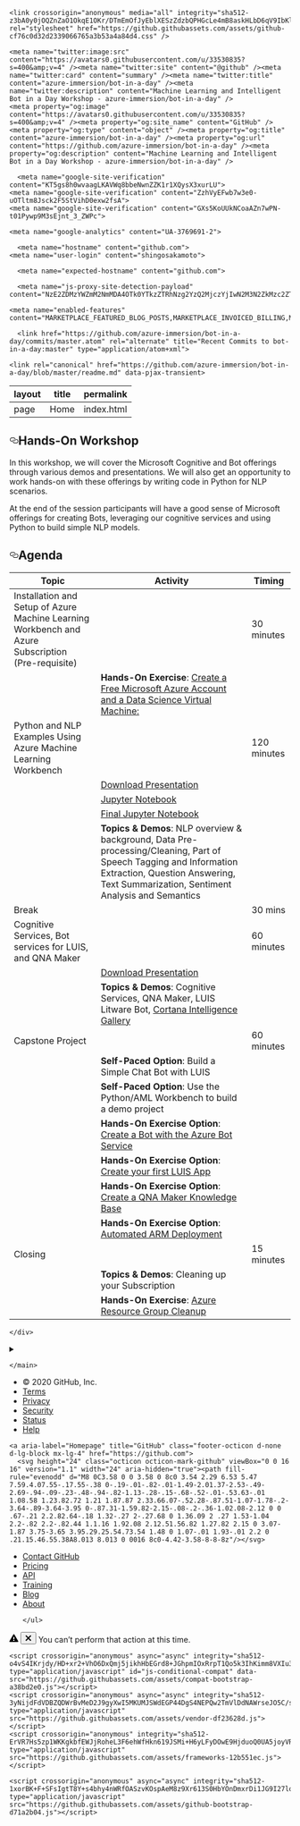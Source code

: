 





<!DOCTYPE html>
<html lang="en">
  <head>
    <meta charset="utf-8">
  <link rel="dns-prefetch" href="https://github.githubassets.com">
  <link rel="dns-prefetch" href="https://avatars0.githubusercontent.com">
  <link rel="dns-prefetch" href="https://avatars1.githubusercontent.com">
  <link rel="dns-prefetch" href="https://avatars2.githubusercontent.com">
  <link rel="dns-prefetch" href="https://avatars3.githubusercontent.com">
  <link rel="dns-prefetch" href="https://github-cloud.s3.amazonaws.com">
  <link rel="dns-prefetch" href="https://user-images.githubusercontent.com/">



  <link crossorigin="anonymous" media="all" integrity="sha512-ewBVWzTidUfkIA/GRtD5kGS5AtVPpm8zpUXbCgMZ6xOI8wSa6QT6psJ9FNdwKsZ+PNVNncnR4YJcxrUlJ+/8LQ==" rel="stylesheet" href="https://github.githubassets.com/assets/frameworks-7b00555b34e27547e4200fc646d0f990.css" />
  
    <link crossorigin="anonymous" media="all" integrity="sha512-z3bA0y0jOQZnZaO1OkqE1OKr/DTmEmOfJyEblXESzZdzbQPHGcLe4mB8askHLbD6qV9IbKltKwwSw9svSeC0mA==" rel="stylesheet" href="https://github.githubassets.com/assets/github-cf76c0d32d2339066765a3b53a4a84d4.css" />
    
    
    
    


  <meta name="viewport" content="width=device-width">
  
  <title>bot-in-a-day/readme.md at master · azure-immersion/bot-in-a-day</title>
    <meta name="description" content="Machine Learning and Intelligent Bot in a Day Workshop - azure-immersion/bot-in-a-day">
    <link rel="search" type="application/opensearchdescription+xml" href="/opensearch.xml" title="GitHub">
  <link rel="fluid-icon" href="https://github.com/fluidicon.png" title="GitHub">
  <meta property="fb:app_id" content="1401488693436528">

    <meta name="twitter:image:src" content="https://avatars0.githubusercontent.com/u/33530835?s=400&amp;v=4" /><meta name="twitter:site" content="@github" /><meta name="twitter:card" content="summary" /><meta name="twitter:title" content="azure-immersion/bot-in-a-day" /><meta name="twitter:description" content="Machine Learning and Intelligent Bot in a Day Workshop - azure-immersion/bot-in-a-day" />
    <meta property="og:image" content="https://avatars0.githubusercontent.com/u/33530835?s=400&amp;v=4" /><meta property="og:site_name" content="GitHub" /><meta property="og:type" content="object" /><meta property="og:title" content="azure-immersion/bot-in-a-day" /><meta property="og:url" content="https://github.com/azure-immersion/bot-in-a-day" /><meta property="og:description" content="Machine Learning and Intelligent Bot in a Day Workshop - azure-immersion/bot-in-a-day" />

  <link rel="assets" href="https://github.githubassets.com/">
  <link rel="web-socket" href="wss://live.github.com/_sockets/VjI6NDYzMDk1NzYyOjQzOTE5ZmY2ODU0MTU3MTllN2FkZDYwMzQzMDdmMTMyOTY4NGQ0ZDc4M2M3NTJlMDllMDBhODA3OWRkNTkzYzA=--b2af12d8d534fc0d3797b49a8fe91f7323cda8cb">
  <link rel="sudo-modal" href="/sessions/sudo_modal">

  <meta name="request-id" content="EDD0:254A:4E0D88:670CC6:5E646E5A" data-pjax-transient="true" /><meta name="html-safe-nonce" content="7c86391c6d67ad5cbd8604f3047a6c31353fe86c" data-pjax-transient="true" /><meta name="visitor-payload" content="eyJyZWZlcnJlciI6Imh0dHBzOi8vZ2l0aHViLmNvbS9henVyZS1pbW1lcnNpb24vYm90LWluLWEtZGF5IiwicmVxdWVzdF9pZCI6IkVERDA6MjU0QTo0RTBEODg6NjcwQ0M2OjVFNjQ2RTVBIiwidmlzaXRvcl9pZCI6IjQ1NTY1ODU4OTMxNDYyMTQxNTYiLCJyZWdpb25fZWRnZSI6InNlYSIsInJlZ2lvbl9yZW5kZXIiOiJpYWQifQ==" data-pjax-transient="true" /><meta name="visitor-hmac" content="e794ca05996ad8e52666296675b32e5a8e83f1d21010deb3dc025b81c5e64c78" data-pjax-transient="true" />



  <meta name="github-keyboard-shortcuts" content="repository,source-code" data-pjax-transient="true" />

  

  <meta name="selected-link" value="repo_source" data-pjax-transient>

      <meta name="google-site-verification" content="KT5gs8h0wvaagLKAVWq8bbeNwnZZK1r1XQysX3xurLU">
    <meta name="google-site-verification" content="ZzhVyEFwb7w3e0-uOTltm8Jsck2F5StVihD0exw2fsA">
    <meta name="google-site-verification" content="GXs5KoUUkNCoaAZn7wPN-t01Pywp9M3sEjnt_3_ZWPc">

  <meta name="octolytics-host" content="collector.githubapp.com" /><meta name="octolytics-app-id" content="github" /><meta name="octolytics-event-url" content="https://collector.githubapp.com/github-external/browser_event" /><meta name="octolytics-dimension-ga_id" content="" class="js-octo-ga-id" /><meta name="octolytics-actor-id" content="18310528" /><meta name="octolytics-actor-login" content="shingosakamoto" /><meta name="octolytics-actor-hash" content="4d88fe4db34f1f5181d55c56455afdb7d13c53634d3743a1e903577df3f8279f" />
<meta name="analytics-location" content="/&lt;user-name&gt;/&lt;repo-name&gt;/blob/show" data-pjax-transient="true" />



    <meta name="google-analytics" content="UA-3769691-2">

  <meta class="js-ga-set" name="userId" content="1ad80aef8f2f68b1f8e5b5a90350ae75">

<meta class="js-ga-set" name="dimension1" content="Logged In">



  

      <meta name="hostname" content="github.com">
    <meta name="user-login" content="shingosakamoto">

      <meta name="expected-hostname" content="github.com">

      <meta name="js-proxy-site-detection-payload" content="NzE2ZDMzYWZmM2NmMDA4OTk0YTkzZTRhNzg2YzQ2MjczYjIwN2M3N2ZkMzc2ZThjOWQ1NmEyYzgyMTY2NDAwYnx7InJlbW90ZV9hZGRyZXNzIjoiMTcyLjEuMTUyLjkzIiwicmVxdWVzdF9pZCI6IkVERDA6MjU0QTo0RTBEODg6NjcwQ0M2OjVFNjQ2RTVBIiwidGltZXN0YW1wIjoxNTgzNjQwMjAzLCJob3N0IjoiZ2l0aHViLmNvbSJ9">

    <meta name="enabled-features" content="MARKETPLACE_FEATURED_BLOG_POSTS,MARKETPLACE_INVOICED_BILLING,MARKETPLACE_SOCIAL_PROOF_CUSTOMERS,MARKETPLACE_TRENDING_SOCIAL_PROOF,MARKETPLACE_RECOMMENDATIONS,MARKETPLACE_PENDING_INSTALLATIONS,RELATED_ISSUES,GHE_CLOUD_TRIAL,PAGE_STALE_CHECK">

  <meta http-equiv="x-pjax-version" content="b2a5d8217064b658916016fb912fed29">
  

      <link href="https://github.com/azure-immersion/bot-in-a-day/commits/master.atom" rel="alternate" title="Recent Commits to bot-in-a-day:master" type="application/atom+xml">

  <meta name="go-import" content="github.com/azure-immersion/bot-in-a-day git https://github.com/azure-immersion/bot-in-a-day.git">

  <meta name="octolytics-dimension-user_id" content="33530835" /><meta name="octolytics-dimension-user_login" content="azure-immersion" /><meta name="octolytics-dimension-repository_id" content="110173475" /><meta name="octolytics-dimension-repository_nwo" content="azure-immersion/bot-in-a-day" /><meta name="octolytics-dimension-repository_public" content="true" /><meta name="octolytics-dimension-repository_is_fork" content="false" /><meta name="octolytics-dimension-repository_network_root_id" content="110173475" /><meta name="octolytics-dimension-repository_network_root_nwo" content="azure-immersion/bot-in-a-day" /><meta name="octolytics-dimension-repository_explore_github_marketplace_ci_cta_shown" content="false" />


    <link rel="canonical" href="https://github.com/azure-immersion/bot-in-a-day/blob/master/readme.md" data-pjax-transient>


  <meta name="browser-stats-url" content="https://api.github.com/_private/browser/stats">

  <meta name="browser-errors-url" content="https://api.github.com/_private/browser/errors">

  <link rel="mask-icon" href="https://github.githubassets.com/pinned-octocat.svg" color="#000000">
  <link rel="icon" type="image/x-icon" class="js-site-favicon" href="https://github.githubassets.com/favicon.ico">

<meta name="theme-color" content="#1e2327">


  <link rel="manifest" href="/manifest.json" crossOrigin="use-credentials">

  </head>

  <body class="logged-in env-production page-responsive page-blob">
    
     
  <div id="readme" class="Box-body readme blob js-code-block-container">
    <article class="markdown-body entry-content p-3 p-md-6" itemprop="text"><table data-table-type="yaml-metadata">
  <thead>
  <tr>
  <th>layout</th>
  <th>title</th>
  <th>permalink</th>
  </tr>
  </thead>
  <tbody>
  <tr>
  <td><div>page</div></td>
  <td><div>Home</div></td>
  <td><div>index.html</div></td>
  </tr>
  </tbody>
</table>

<h2><a id="user-content-hands-on-workshop" class="anchor" aria-hidden="true" href="#hands-on-workshop"><svg class="octicon octicon-link" viewBox="0 0 16 16" version="1.1" width="16" height="16" aria-hidden="true"><path fill-rule="evenodd" d="M4 9h1v1H4c-1.5 0-3-1.69-3-3.5S2.55 3 4 3h4c1.45 0 3 1.69 3 3.5 0 1.41-.91 2.72-2 3.25V8.59c.58-.45 1-1.27 1-2.09C10 5.22 8.98 4 8 4H4c-.98 0-2 1.22-2 2.5S3 9 4 9zm9-3h-1v1h1c1 0 2 1.22 2 2.5S13.98 12 13 12H9c-.98 0-2-1.22-2-2.5 0-.83.42-1.64 1-2.09V6.25c-1.09.53-2 1.84-2 3.25C6 11.31 7.55 13 9 13h4c1.45 0 3-1.69 3-3.5S14.5 6 13 6z"></path></svg></a>Hands-On Workshop</h2>
<p>In this workshop, we will cover the Microsoft Cognitive and Bot offerings through various demos and presentations. We will also get an opportunity to work hands-on with these offerings by writing code in Python for NLP scenarios.</p>
<p>At the end of the session participants will have a good sense of Microsoft offerings for creating Bots, leveraging our cognitive services and using Python to build simple NLP models.</p>
<h2><a id="user-content-agenda" class="anchor" aria-hidden="true" href="#agenda"><svg class="octicon octicon-link" viewBox="0 0 16 16" version="1.1" width="16" height="16" aria-hidden="true"><path fill-rule="evenodd" d="M4 9h1v1H4c-1.5 0-3-1.69-3-3.5S2.55 3 4 3h4c1.45 0 3 1.69 3 3.5 0 1.41-.91 2.72-2 3.25V8.59c.58-.45 1-1.27 1-2.09C10 5.22 8.98 4 8 4H4c-.98 0-2 1.22-2 2.5S3 9 4 9zm9-3h-1v1h1c1 0 2 1.22 2 2.5S13.98 12 13 12H9c-.98 0-2-1.22-2-2.5 0-.83.42-1.64 1-2.09V6.25c-1.09.53-2 1.84-2 3.25C6 11.31 7.55 13 9 13h4c1.45 0 3-1.69 3-3.5S14.5 6 13 6z"></path></svg></a>Agenda</h2>
<table>
<thead>
<tr>
<th>Topic</th>
<th>Activity</th>
<th>Timing</th>
</tr>
</thead>
<tbody>
<tr>
<td>Installation and Setup of Azure Machine Learning Workbench and Azure Subscription (Pre-requisite)</td>
<td></td>
<td>30 minutes</td>
</tr>
<tr>
<td></td>
<td><strong>Hands-On Exercise</strong>: <a href="https://azure-immersion.github.io/bot-in-a-day/setup.html" rel="nofollow">Create a Free Microsoft Azure Account and a Data Science Virtual Machine: </a></td>
<td></td>
</tr>
<tr>
<td>Python and NLP Examples Using Azure Machine Learning Workbench</td>
<td></td>
<td>120 minutes</td>
</tr>
<tr>
<td></td>
<td><a href="/azure-immersion/bot-in-a-day/blob/master/assets/presentation-natural_language_processing.pdf">Download Presentation</a></td>
<td></td>
</tr>
<tr>
<td></td>
<td><a href="/azure-immersion/bot-in-a-day/blob/master/assets/notebook-movie_review.ipynb">Jupyter Notebook</a></td>
<td></td>
</tr>
<tr>
<td></td>
<td><a href="/azure-immersion/bot-in-a-day/blob/master/assets/notebook-movie_review_final.ipynb">Final Jupyter Notebook</a></td>
<td></td>
</tr>
<tr>
<td></td>
<td><strong>Topics &amp; Demos</strong>: NLP overview &amp; background, Data Pre-processing/Cleaning, Part of Speech Tagging and Information Extraction, Question Answering, Text Summarization, Sentiment Analysis and Semantics</td>
<td></td>
</tr>
<tr>
<td>Break</td>
<td></td>
<td>30 mins</td>
</tr>
<tr>
<td>Cognitive Services, Bot services for LUIS, and QNA Maker</td>
<td></td>
<td>60 minutes</td>
</tr>
<tr>
<td></td>
<td><a href="/azure-immersion/bot-in-a-day/blob/master/assets/presentation-cognitive_and_bot.pdf">Download Presentation</a></td>
<td></td>
</tr>
<tr>
<td></td>
<td><strong>Topics &amp; Demos</strong>: Cognitive Services, QNA Maker, LUIS Litware Bot, <a href="https://gallery.cortanaintelligence.com/" rel="nofollow">Cortana Intelligence Gallery</a></td>
<td></td>
</tr>
<tr>
<td>Capstone Project</td>
<td></td>
<td>60 minutes</td>
</tr>
<tr>
<td></td>
<td><strong>Self-Paced Option</strong>: Build a Simple Chat Bot with LUIS</td>
<td></td>
</tr>
<tr>
<td></td>
<td><strong>Self-Paced Option</strong>: Use the Python/AML Workbench to build a demo project</td>
<td></td>
</tr>
<tr>
<td></td>
<td><strong>Hands-On Exercise Option</strong>: <a href="https://azure-immersion.github.io/bot-in-a-day/bot.html" rel="nofollow">Create a Bot with the Azure Bot Service</a></td>
<td></td>
</tr>
<tr>
<td></td>
<td><strong>Hands-On Exercise Option</strong>: <a href="https://azure-immersion.github.io/bot-in-a-day/luis.html" rel="nofollow">Create your first LUIS App</a></td>
<td></td>
</tr>
<tr>
<td></td>
<td><strong>Hands-On Exercise Option</strong>: <a href="https://azure-immersion.github.io/bot-in-a-day/qna.html" rel="nofollow">Create a QNA Maker Knowledge Base</a></td>
<td></td>
</tr>
<tr>
<td></td>
<td><strong>Hands-On Exercise Option</strong>: <a href="https://azure-immersion.github.io/bot-in-a-day/arm.html" rel="nofollow">Automated ARM Deployment</a></td>
<td></td>
</tr>
<tr>
<td>Closing</td>
<td></td>
<td>15 minutes</td>
</tr>
<tr>
<td></td>
<td><strong>Topics &amp; Demos</strong>: Cleaning up your Subscription</td>
<td></td>
</tr>
<tr>
<td></td>
<td><strong>Hands-On Exercise</strong>: <a href="https://azure-immersion.github.io/bot-in-a-day/cleanup.html" rel="nofollow">Azure Resource Group Cleanup</a></td>
<td></td>
</tr>
</tbody>
</table>
</article>
  </div>

    </div>

  

  <details class="details-reset details-overlay details-overlay-dark">
    <summary data-hotkey="l" aria-label="Jump to line"></summary>
    <details-dialog class="Box Box--overlay d-flex flex-column anim-fade-in fast linejump" aria-label="Jump to line">
      <!-- '"` --><!-- </textarea></xmp> --></option></form><form class="js-jump-to-line-form Box-body d-flex" action="" accept-charset="UTF-8" method="get">
        <input class="form-control flex-auto mr-3 linejump-input js-jump-to-line-field" type="text" placeholder="Jump to line&hellip;" aria-label="Jump to line" autofocus>
        <button type="submit" class="btn" data-close-dialog>Go</button>
</form>    </details-dialog>
  </details>



  </div>
</div>

    </main>
  </div>
  

  </div>

        
<div class="footer container-lg width-full p-responsive" role="contentinfo">
  <div class="position-relative d-flex flex-row-reverse flex-lg-row flex-wrap flex-lg-nowrap flex-justify-center flex-lg-justify-between pt-6 pb-2 mt-6 f6 text-gray border-top border-gray-light ">
    <ul class="list-style-none d-flex flex-wrap col-12 col-lg-5 flex-justify-center flex-lg-justify-between mb-2 mb-lg-0">
      <li class="mr-3 mr-lg-0">&copy; 2020 GitHub, Inc.</li>
        <li class="mr-3 mr-lg-0"><a data-ga-click="Footer, go to terms, text:terms" href="https://github.com/site/terms">Terms</a></li>
        <li class="mr-3 mr-lg-0"><a data-ga-click="Footer, go to privacy, text:privacy" href="https://github.com/site/privacy">Privacy</a></li>
        <li class="mr-3 mr-lg-0"><a data-ga-click="Footer, go to security, text:security" href="https://github.com/security">Security</a></li>
        <li class="mr-3 mr-lg-0"><a href="https://githubstatus.com/" data-ga-click="Footer, go to status, text:status">Status</a></li>
        <li><a data-ga-click="Footer, go to help, text:help" href="https://help.github.com">Help</a></li>
    </ul>

    <a aria-label="Homepage" title="GitHub" class="footer-octicon d-none d-lg-block mx-lg-4" href="https://github.com">
      <svg height="24" class="octicon octicon-mark-github" viewBox="0 0 16 16" version="1.1" width="24" aria-hidden="true"><path fill-rule="evenodd" d="M8 0C3.58 0 0 3.58 0 8c0 3.54 2.29 6.53 5.47 7.59.4.07.55-.17.55-.38 0-.19-.01-.82-.01-1.49-2.01.37-2.53-.49-2.69-.94-.09-.23-.48-.94-.82-1.13-.28-.15-.68-.52-.01-.53.63-.01 1.08.58 1.23.82.72 1.21 1.87.87 2.33.66.07-.52.28-.87.51-1.07-1.78-.2-3.64-.89-3.64-3.95 0-.87.31-1.59.82-2.15-.08-.2-.36-1.02.08-2.12 0 0 .67-.21 2.2.82.64-.18 1.32-.27 2-.27.68 0 1.36.09 2 .27 1.53-1.04 2.2-.82 2.2-.82.44 1.1.16 1.92.08 2.12.51.56.82 1.27.82 2.15 0 3.07-1.87 3.75-3.65 3.95.29.25.54.73.54 1.48 0 1.07-.01 1.93-.01 2.2 0 .21.15.46.55.38A8.013 8.013 0 0016 8c0-4.42-3.58-8-8-8z"/></svg>
</a>
   <ul class="list-style-none d-flex flex-wrap col-12 col-lg-5 flex-justify-center flex-lg-justify-between mb-2 mb-lg-0">
        <li class="mr-3 mr-lg-0"><a data-ga-click="Footer, go to contact, text:contact" href="https://github.com/contact">Contact GitHub</a></li>
        <li class="mr-3 mr-lg-0"><a href="https://github.com/pricing" data-ga-click="Footer, go to Pricing, text:Pricing">Pricing</a></li>
      <li class="mr-3 mr-lg-0"><a href="https://developer.github.com" data-ga-click="Footer, go to api, text:api">API</a></li>
      <li class="mr-3 mr-lg-0"><a href="https://training.github.com" data-ga-click="Footer, go to training, text:training">Training</a></li>
        <li class="mr-3 mr-lg-0"><a href="https://github.blog" data-ga-click="Footer, go to blog, text:blog">Blog</a></li>
        <li><a data-ga-click="Footer, go to about, text:about" href="https://github.com/about">About</a></li>

    </ul>
  </div>
  <div class="d-flex flex-justify-center pb-6">
    <span class="f6 text-gray-light"></span>
  </div>
</div>



  <div id="ajax-error-message" class="ajax-error-message flash flash-error">
    <svg class="octicon octicon-alert" viewBox="0 0 16 16" version="1.1" width="16" height="16" aria-hidden="true"><path fill-rule="evenodd" d="M8.893 1.5c-.183-.31-.52-.5-.887-.5s-.703.19-.886.5L.138 13.499a.98.98 0 000 1.001c.193.31.53.501.886.501h13.964c.367 0 .704-.19.877-.5a1.03 1.03 0 00.01-1.002L8.893 1.5zm.133 11.497H6.987v-2.003h2.039v2.003zm0-3.004H6.987V5.987h2.039v4.006z"/></svg>
    <button type="button" class="flash-close js-ajax-error-dismiss" aria-label="Dismiss error">
      <svg class="octicon octicon-x" viewBox="0 0 12 16" version="1.1" width="12" height="16" aria-hidden="true"><path fill-rule="evenodd" d="M7.48 8l3.75 3.75-1.48 1.48L6 9.48l-3.75 3.75-1.48-1.48L4.52 8 .77 4.25l1.48-1.48L6 6.52l3.75-3.75 1.48 1.48L7.48 8z"/></svg>
    </button>
    You can’t perform that action at this time.
  </div>


    <script crossorigin="anonymous" async="async" integrity="sha512-o4vS4IKrjdy/HD+xr2+VhO6DxQmj5jikhHbEGrd8+JGhpmIOxRrpT1Qo5k3IhKimm8VXIu3pyYejLtOAkm+OsQ==" type="application/javascript" id="js-conditional-compat" data-src="https://github.githubassets.com/assets/compat-bootstrap-a38bd2e0.js"></script>
    <script crossorigin="anonymous" async="async" integrity="sha512-3yNijdFdVDBZQDWrBvMeD2J9gyXwI5MKUMJSWdEGP44DgS4NEPQw2TmVlDdNAWrseJO5C/sXBSTrL24DvGMDJw==" type="application/javascript" src="https://github.githubassets.com/assets/vendor-df23628d.js"></script>
    <script crossorigin="anonymous" integrity="sha512-ErVR7Hs5zp1WKKgkbfEWJjRoheL3F6ehWfHkn619JSMi+H6yLFyDOwE9HjduoQ0UA5joyVRN58NQjql/GtMa4g==" type="application/javascript" src="https://github.githubassets.com/assets/frameworks-12b551ec.js"></script>
    
    <script crossorigin="anonymous" async="async" integrity="sha512-1xorBK+F+SFsIgtT8Y+s4bhy4nWRfOASzvKOspAeM8z9Xr613S0HbYOnDmxrDi1JG9I27lonJnMG+JrRTbY2YQ==" type="application/javascript" src="https://github.githubassets.com/assets/github-bootstrap-d71a2b04.js"></script>
    
    
    
  <div class="js-stale-session-flash flash flash-warn flash-banner" hidden
    >
    <svg class="octicon octicon-alert" viewBox="0 0 16 16" version="1.1" width="16" height="16" aria-hidden="true"><path fill-rule="evenodd" d="M8.893 1.5c-.183-.31-.52-.5-.887-.5s-.703.19-.886.5L.138 13.499a.98.98 0 000 1.001c.193.31.53.501.886.501h13.964c.367 0 .704-.19.877-.5a1.03 1.03 0 00.01-1.002L8.893 1.5zm.133 11.497H6.987v-2.003h2.039v2.003zm0-3.004H6.987V5.987h2.039v4.006z"/></svg>
    <span class="js-stale-session-flash-signed-in" hidden>You signed in with another tab or window. <a href="">Reload</a> to refresh your session.</span>
    <span class="js-stale-session-flash-signed-out" hidden>You signed out in another tab or window. <a href="">Reload</a> to refresh your session.</span>
  </div>
  <template id="site-details-dialog">
  <details class="details-reset details-overlay details-overlay-dark lh-default text-gray-dark hx_rsm" open>
    <summary role="button" aria-label="Close dialog"></summary>
    <details-dialog class="Box Box--overlay d-flex flex-column anim-fade-in fast hx_rsm-dialog hx_rsm-modal">
      <button class="Box-btn-octicon m-0 btn-octicon position-absolute right-0 top-0" type="button" aria-label="Close dialog" data-close-dialog>
        <svg class="octicon octicon-x" viewBox="0 0 12 16" version="1.1" width="12" height="16" aria-hidden="true"><path fill-rule="evenodd" d="M7.48 8l3.75 3.75-1.48 1.48L6 9.48l-3.75 3.75-1.48-1.48L4.52 8 .77 4.25l1.48-1.48L6 6.52l3.75-3.75 1.48 1.48L7.48 8z"/></svg>
      </button>
      <div class="octocat-spinner my-6 js-details-dialog-spinner"></div>
    </details-dialog>
  </details>
</template>

  <div class="Popover js-hovercard-content position-absolute" style="display: none; outline: none;" tabindex="0">
  <div class="Popover-message Popover-message--bottom-left Popover-message--large Box box-shadow-large" style="width:360px;">
  </div>
</div>

  <div aria-live="polite" class="js-global-screen-reader-notice sr-only"></div>

  </body>
</html>

